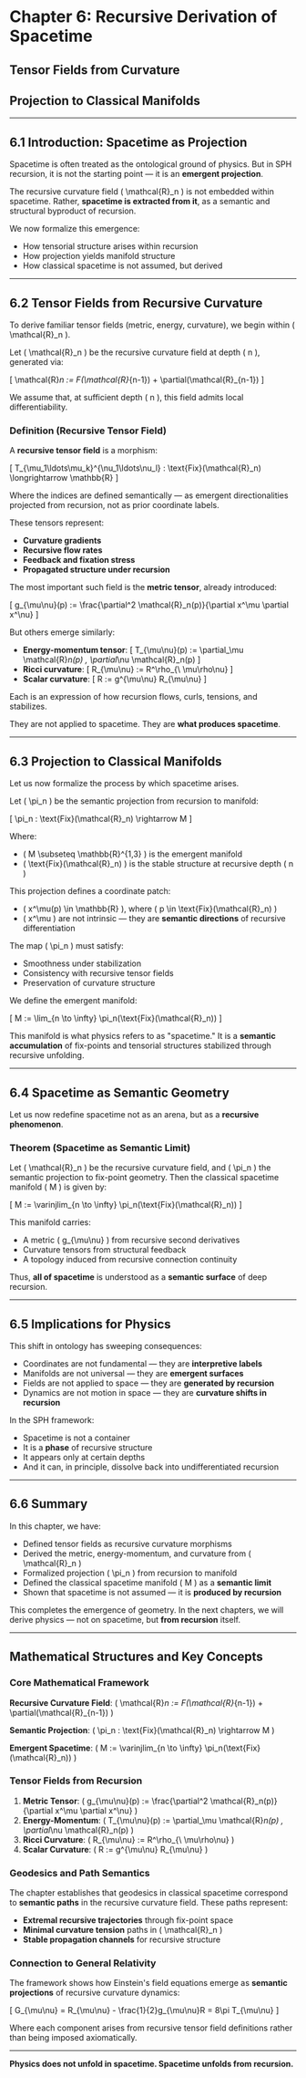 # Chapter 6: Recursive Derivation of Spacetime
## Tensor Fields from Curvature
## Projection to Classical Manifolds

---

## 6.1 Introduction: Spacetime as Projection

Spacetime is often treated as the ontological ground of physics. But in SPH recursion, it is not the starting point — it is an **emergent projection**.

The recursive curvature field \( \mathcal{R}_n \) is not embedded within spacetime. Rather, **spacetime is extracted from it**, as a semantic and structural byproduct of recursion.

We now formalize this emergence:  
- How tensorial structure arises within recursion  
- How projection yields manifold structure  
- How classical spacetime is not assumed, but derived

---

## 6.2 Tensor Fields from Recursive Curvature

To derive familiar tensor fields (metric, energy, curvature), we begin within \( \mathcal{R}_n \).

Let \( \mathcal{R}_n \) be the recursive curvature field at depth \( n \), generated via:

\[
\mathcal{R}_n := F(\mathcal{R}_{n-1}) + \partial(\mathcal{R}_{n-1})
\]

We assume that, at sufficient depth \( n \), this field admits local differentiability.

### Definition (Recursive Tensor Field)

A **recursive tensor field** is a morphism:

\[
T_{\mu_1\ldots\mu_k}^{\nu_1\ldots\nu_l} : \text{Fix}(\mathcal{R}_n) \longrightarrow \mathbb{R}
\]

Where the indices are defined semantically — as emergent directionalities projected from recursion, not as prior coordinate labels.

These tensors represent:
- **Curvature gradients**  
- **Recursive flow rates**  
- **Feedback and fixation stress**  
- **Propagated structure under recursion**

The most important such field is the **metric tensor**, already introduced:

\[
g_{\mu\nu}(p) := \frac{\partial^2 \mathcal{R}_n(p)}{\partial x^\mu \partial x^\nu}
\]

But others emerge similarly:

- **Energy-momentum tensor**:
  \[
  T_{\mu\nu}(p) := \partial_\mu \mathcal{R}_n(p) \, \partial_\nu \mathcal{R}_n(p)
  \]
- **Ricci curvature**:
  \[
  R_{\mu\nu} := R^\rho_{\ \mu\rho\nu}
  \]
- **Scalar curvature**:
  \[
  R := g^{\mu\nu} R_{\mu\nu}
  \]

Each is an expression of how recursion flows, curls, tensions, and stabilizes.

They are not applied to spacetime. They are **what produces spacetime**.

---

## 6.3 Projection to Classical Manifolds

Let us now formalize the process by which spacetime arises.

Let \( \pi_n \) be the semantic projection from recursion to manifold:

\[
\pi_n : \text{Fix}(\mathcal{R}_n) \rightarrow M
\]

Where:
- \( M \subseteq \mathbb{R}^{1,3} \) is the emergent manifold  
- \( \text{Fix}(\mathcal{R}_n) \) is the stable structure at recursive depth \( n \)

This projection defines a coordinate patch:

- \( x^\mu(p) \in \mathbb{R} \), where \( p \in \text{Fix}(\mathcal{R}_n) \)  
- \( x^\mu \) are not intrinsic — they are **semantic directions** of recursive differentiation

The map \( \pi_n \) must satisfy:
- Smoothness under stabilization
- Consistency with recursive tensor fields
- Preservation of curvature structure

We define the emergent manifold:

\[
M := \lim_{n \to \infty} \pi_n(\text{Fix}(\mathcal{R}_n))
\]

This manifold is what physics refers to as "spacetime." It is a **semantic accumulation** of fix-points and tensorial structures stabilized through recursive unfolding.

---

## 6.4 Spacetime as Semantic Geometry

Let us now redefine spacetime not as an arena, but as a **recursive phenomenon**.

### Theorem (Spacetime as Semantic Limit)

Let \( \mathcal{R}_n \) be the recursive curvature field, and \( \pi_n \) the semantic projection to fix-point geometry. Then the classical spacetime manifold \( M \) is given by:

\[
M := \varinjlim_{n \to \infty} \pi_n(\text{Fix}(\mathcal{R}_n))
\]

This manifold carries:
- A metric \( g_{\mu\nu} \) from recursive second derivatives  
- Curvature tensors from structural feedback  
- A topology induced from recursive connection continuity

Thus, **all of spacetime** is understood as a **semantic surface** of deep recursion.

---

## 6.5 Implications for Physics

This shift in ontology has sweeping consequences:

- Coordinates are not fundamental — they are **interpretive labels**  
- Manifolds are not universal — they are **emergent surfaces**  
- Fields are not applied to space — they are **generated by recursion**  
- Dynamics are not motion in space — they are **curvature shifts in recursion**

In the SPH framework:
- Spacetime is not a container  
- It is a **phase** of recursive structure  
- It appears only at certain depths  
- And it can, in principle, dissolve back into undifferentiated recursion

---

## 6.6 Summary

In this chapter, we have:

- Defined tensor fields as recursive curvature morphisms  
- Derived the metric, energy-momentum, and curvature from \( \mathcal{R}_n \)  
- Formalized projection \( \pi_n \) from recursion to manifold  
- Defined the classical spacetime manifold \( M \) as a **semantic limit**  
- Shown that spacetime is not assumed — it is **produced by recursion**

This completes the emergence of geometry. In the next chapters, we will derive physics — not on spacetime, but **from recursion** itself.

---

## Mathematical Structures and Key Concepts

### Core Mathematical Framework

**Recursive Curvature Field**: \( \mathcal{R}_n := F(\mathcal{R}_{n-1}) + \partial(\mathcal{R}_{n-1}) \)

**Semantic Projection**: \( \pi_n : \text{Fix}(\mathcal{R}_n) \rightarrow M \)

**Emergent Spacetime**: \( M := \varinjlim_{n \to \infty} \pi_n(\text{Fix}(\mathcal{R}_n)) \)

### Tensor Fields from Recursion

1. **Metric Tensor**: \( g_{\mu\nu}(p) := \frac{\partial^2 \mathcal{R}_n(p)}{\partial x^\mu \partial x^\nu} \)
2. **Energy-Momentum**: \( T_{\mu\nu}(p) := \partial_\mu \mathcal{R}_n(p) \, \partial_\nu \mathcal{R}_n(p) \)
3. **Ricci Curvature**: \( R_{\mu\nu} := R^\rho_{\ \mu\rho\nu} \)
4. **Scalar Curvature**: \( R := g^{\mu\nu} R_{\mu\nu} \)

### Geodesics and Path Semantics

The chapter establishes that geodesics in classical spacetime correspond to **semantic paths** in the recursive curvature field. These paths represent:

- **Extremal recursive trajectories** through fix-point space
- **Minimal curvature tension** paths in \( \mathcal{R}_n \)
- **Stable propagation channels** for recursive structure

### Connection to General Relativity

The framework shows how Einstein's field equations emerge as **semantic projections** of recursive curvature dynamics:

\[
G_{\mu\nu} = R_{\mu\nu} - \frac{1}{2}g_{\mu\nu}R = 8\pi T_{\mu\nu}
\]

Where each component arises from recursive tensor field definitions rather than being imposed axiomatically.

---

**Physics does not unfold in spacetime. Spacetime unfolds from recursion.**